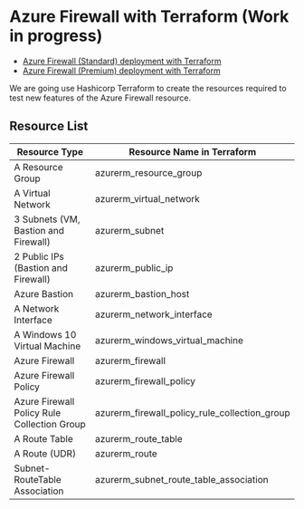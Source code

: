 # Azure Firewall with Terraform (Work in progress)

- [Azure Firewall (Standard) deployment with Terraform](https://github.com/TerraformingCloud/Azure-Firewall-with-Terraform/blob/master/Standard-Firewall)
- [Azure Firewall (Premium) deployment with Terraform](https://github.com/TerraformingCloud/Azure-Firewall-with-Terraform/blob/master/Premium-Firewall)

We are going use Hashicorp Terraform to create the resources required to test new features of the Azure Firewall resource.

## Resource List

|    Resource Type                              |     Resource Name in Terraform                                    |
|    ---                                        |     ---                                                           |
|   A Resource Group                            |     azurerm_resource_group                                        |
|   A Virtual Network                           |     azurerm_virtual_network                                       |
|   3 Subnets (VM, Bastion and Firewall)        |     azurerm_subnet                                                |
|   2 Public IPs (Bastion and Firewall)         |     azurerm_public_ip                                             |
|   Azure Bastion                               |     azurerm_bastion_host                                          |
|   A Network Interface                         |     azurerm_network_interface                                     |
|   A Windows 10 Virtual Machine                |     azurerm_windows_virtual_machine                               |
|   Azure Firewall                              |     azurerm_firewall                                              |
|   Azure Firewall Policy                       |     azurerm_firewall_policy                                       |
|   Azure Firewall Policy Rule Collection Group |     azurerm_firewall_policy_rule_collection_group                 |
|   A Route Table                               |     azurerm_route_table                                           |
|   A Route (UDR)                               |     azurerm_route                                                 |
|   Subnet-RouteTable Association               |     azurerm_subnet_route_table_association                        |
